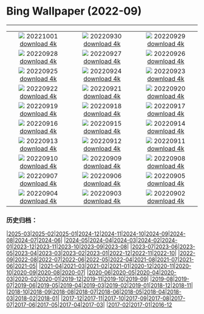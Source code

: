 # Bing Wallpaper (2022-09)
**************
| | | |
| :----: | :----: | :----: |
| ![](https://www.bing.com/th?id=OHR.EubalaenaAustralis_EN-US7949014397_1920x1080.jpg) 20221001 [download 4k](https://www.bing.com/th?id=OHR.EubalaenaAustralis_EN-US7949014397_UHD.jpg) | ![](https://www.bing.com/th?id=OHR.InfiniD_EN-US7855471603_1920x1080.jpg) 20220930 [download 4k](https://www.bing.com/th?id=OHR.InfiniD_EN-US7855471603_UHD.jpg) | ![](https://www.bing.com/th?id=OHR.FosterCoveredBridge_EN-US7763700078_1920x1080.jpg) 20220929 [download 4k](https://www.bing.com/th?id=OHR.FosterCoveredBridge_EN-US7763700078_UHD.jpg) |
| ![](https://www.bing.com/th?id=OHR.YellowstoneUGB_EN-US7573964019_1920x1080.jpg) 20220928 [download 4k](https://www.bing.com/th?id=OHR.YellowstoneUGB_EN-US7573964019_UHD.jpg) | ![](https://www.bing.com/th?id=OHR.SusitnaRiver_EN-US7154675950_1920x1080.jpg) 20220927 [download 4k](https://www.bing.com/th?id=OHR.SusitnaRiver_EN-US7154675950_UHD.jpg) | ![](https://www.bing.com/th?id=OHR.AmazonMangroves_EN-US7068770726_1920x1080.jpg) 20220926 [download 4k](https://www.bing.com/th?id=OHR.AmazonMangroves_EN-US7068770726_UHD.jpg) |
| ![](https://www.bing.com/th?id=OHR.DarkSkyAcadia_EN-US6966527964_1920x1080.jpg) 20220925 [download 4k](https://www.bing.com/th?id=OHR.DarkSkyAcadia_EN-US6966527964_UHD.jpg) | ![](https://www.bing.com/th?id=OHR.GoldenJellyfish_EN-US6743816471_1920x1080.jpg) 20220924 [download 4k](https://www.bing.com/th?id=OHR.GoldenJellyfish_EN-US6743816471_UHD.jpg) | ![](https://www.bing.com/th?id=OHR.LastDollarRoad_EN-US7923638318_1920x1080.jpg) 20220923 [download 4k](https://www.bing.com/th?id=OHR.LastDollarRoad_EN-US7923638318_UHD.jpg) |
| ![](https://www.bing.com/th?id=OHR.PWPeaceDoves_EN-US7797522376_1920x1080.jpg) 20220922 [download 4k](https://www.bing.com/th?id=OHR.PWPeaceDoves_EN-US7797522376_UHD.jpg) | ![](https://www.bing.com/th?id=OHR.SitkaOtters_EN-US7714053956_1920x1080.jpg) 20220921 [download 4k](https://www.bing.com/th?id=OHR.SitkaOtters_EN-US7714053956_UHD.jpg) | ![](https://www.bing.com/th?id=OHR.QueenFuneral_EN-US7710269016_1920x1080.jpg) 20220920 [download 4k](https://www.bing.com/th?id=OHR.QueenFuneral_EN-US7710269016_UHD.jpg) |
| ![](https://www.bing.com/th?id=OHR.ArashiyamaBamboo_EN-US7569665443_1920x1080.jpg) 20220919 [download 4k](https://www.bing.com/th?id=OHR.ArashiyamaBamboo_EN-US7569665443_UHD.jpg) | ![](https://www.bing.com/th?id=OHR.Wellenflug_EN-US7380614960_1920x1080.jpg) 20220918 [download 4k](https://www.bing.com/th?id=OHR.Wellenflug_EN-US7380614960_UHD.jpg) | ![](https://www.bing.com/th?id=OHR.PianePuma_EN-US7221521942_1920x1080.jpg) 20220917 [download 4k](https://www.bing.com/th?id=OHR.PianePuma_EN-US7221521942_UHD.jpg) |
| ![](https://www.bing.com/th?id=OHR.BuffaloMural_EN-US7123580117_1920x1080.jpg) 20220916 [download 4k](https://www.bing.com/th?id=OHR.BuffaloMural_EN-US7123580117_UHD.jpg) | ![](https://www.bing.com/th?id=OHR.MarbleCanyon_EN-US7056773172_1920x1080.jpg) 20220915 [download 4k](https://www.bing.com/th?id=OHR.MarbleCanyon_EN-US7056773172_UHD.jpg) | ![](https://www.bing.com/th?id=OHR.GSDNPest_EN-US6985335988_1920x1080.jpg) 20220914 [download 4k](https://www.bing.com/th?id=OHR.GSDNPest_EN-US6985335988_UHD.jpg) |
| ![](https://www.bing.com/th?id=OHR.Aracari_EN-US6920359857_1920x1080.jpg) 20220913 [download 4k](https://www.bing.com/th?id=OHR.Aracari_EN-US6920359857_UHD.jpg) | ![](https://www.bing.com/th?id=OHR.SOLHalfStaff_EN-US6710129226_1920x1080.jpg) 20220912 [download 4k](https://www.bing.com/th?id=OHR.SOLHalfStaff_EN-US6710129226_UHD.jpg) | ![](https://www.bing.com/th?id=OHR.KLMidAutumn_EN-US6642842911_1920x1080.jpg) 20220911 [download 4k](https://www.bing.com/th?id=OHR.KLMidAutumn_EN-US6642842911_UHD.jpg) |
| ![](https://www.bing.com/th?id=OHR.BHNMBelize_EN-US6404020386_1920x1080.jpg) 20220910 [download 4k](https://www.bing.com/th?id=OHR.BHNMBelize_EN-US6404020386_UHD.jpg) | ![](https://www.bing.com/th?id=OHR.CircumnavigationAnni_EN-US9635067459_1920x1080.jpg) 20220909 [download 4k](https://www.bing.com/th?id=OHR.CircumnavigationAnni_EN-US9635067459_UHD.jpg) | ![](https://www.bing.com/th?id=OHR.MuseudoAmanha_EN-US9576177041_1920x1080.jpg) 20220908 [download 4k](https://www.bing.com/th?id=OHR.MuseudoAmanha_EN-US9576177041_UHD.jpg) |
| ![](https://www.bing.com/th?id=OHR.SquirrelMushroom_EN-US8955570535_1920x1080.jpg) 20220907 [download 4k](https://www.bing.com/th?id=OHR.SquirrelMushroom_EN-US8955570535_UHD.jpg) | ![](https://www.bing.com/th?id=OHR.GastoniaParade_EN-US8873564493_1920x1080.jpg) 20220906 [download 4k](https://www.bing.com/th?id=OHR.GastoniaParade_EN-US8873564493_UHD.jpg) | ![](https://www.bing.com/th?id=OHR.ArambolBeach_EN-US7908449198_1920x1080.jpg) 20220905 [download 4k](https://www.bing.com/th?id=OHR.ArambolBeach_EN-US7908449198_UHD.jpg) |
| ![](https://www.bing.com/th?id=OHR.MalaysiaTwinTowers_EN-US7848703415_1920x1080.jpg) 20220904 [download 4k](https://www.bing.com/th?id=OHR.MalaysiaTwinTowers_EN-US7848703415_UHD.jpg) | ![](https://www.bing.com/th?id=OHR.SeitanLimania_EN-US5452823219_1920x1080.jpg) 20220903 [download 4k](https://www.bing.com/th?id=OHR.SeitanLimania_EN-US5452823219_UHD.jpg) | ![](https://www.bing.com/th?id=OHR.WildlifeCrossing_EN-US7691052130_1920x1080.jpg) 20220902 [download 4k](https://www.bing.com/th?id=OHR.WildlifeCrossing_EN-US7691052130_UHD.jpg) |

### 历史归档：

|[2025-03](bing/2025-03/2025-03.md)|[2025-02](bing/2025-02/2025-02.md)|[2025-01](bing/2025-01/2025-01.md)|[2024-12](bing/2024-12/2024-12.md)|[2024-11](bing/2024-11/2024-11.md)|[2024-10](bing/2024-10/2024-10.md)|[2024-09](bing/2024-09/2024-09.md)|[2024-08](bing/2024-08/2024-08.md)|[2024-07](bing/2024-07/2024-07.md)|[2024-06](bing/2024-06/2024-06.md)|
|[2024-05](bing/2024-05/2024-05.md)|[2024-04](bing/2024-04/2024-04.md)|[2024-03](bing/2024-03/2024-03.md)|[2024-02](bing/2024-02/2024-02.md)|[2024-01](bing/2024-01/2024-01.md)|[2023-12](bing/2023-12/2023-12.md)|[2023-11](bing/2023-11/2023-11.md)|[2023-10](bing/2023-10/2023-10.md)|[2023-09](bing/2023-09/2023-09.md)|[2023-08](bing/2023-08/2023-08.md)|
|[2023-07](bing/2023-07/2023-07.md)|[2023-06](bing/2023-06/2023-06.md)|[2023-05](bing/2023-05/2023-05.md)|[2023-04](bing/2023-04/2023-04.md)|[2023-03](bing/2023-03/2023-03.md)|[2023-02](bing/2023-02/2023-02.md)|[2023-01](bing/2023-01/2023-01.md)|[2022-12](bing/2022-12/2022-12.md)|[2022-11](bing/2022-11/2022-11.md)|[2022-10](bing/2022-10/2022-10.md)|
|[2022-09](bing/2022-09/2022-09.md)|[2022-08](bing/2022-08/2022-08.md)|[2022-07](bing/2022-07/2022-07.md)|[2022-06](bing/2022-06/2022-06.md)|[2022-05](bing/2022-05/2022-05.md)|[2022-04](bing/2022-04/2022-04.md)|[2021-08](bing/2021-08/2021-08.md)|[2021-07](bing/2021-07/2021-07.md)|[2021-06](bing/2021-06/2021-06.md)|[2021-05](bing/2021-05/2021-05.md)|
|[2021-04](bing/2021-04/2021-04.md)|[2021-03](bing/2021-03/2021-03.md)|[2021-02](bing/2021-02/2021-02.md)|[2021-01](bing/2021-01/2021-01.md)|[2020-12](bing/2020-12/2020-12.md)|[2020-11](bing/2020-11/2020-11.md)|[2020-10](bing/2020-10/2020-10.md)|[2020-09](bing/2020-09/2020-09.md)|[2020-08](bing/2020-08/2020-08.md)|[2020-07](bing/2020-07/2020-07.md)|
|[2020-06](bing/2020-06/2020-06.md)|[2020-05](bing/2020-05/2020-05.md)|[2020-04](bing/2020-04/2020-04.md)|[2020-03](bing/2020-03/2020-03.md)|[2020-02](bing/2020-02/2020-02.md)|[2020-01](bing/2020-01/2020-01.md)|[2019-12](bing/2019-12/2019-12.md)|[2019-11](bing/2019-11/2019-11.md)|[2019-10](bing/2019-10/2019-10.md)|[2019-09](bing/2019-09/2019-09.md)|
|[2019-08](bing/2019-08/2019-08.md)|[2019-07](bing/2019-07/2019-07.md)|[2019-06](bing/2019-06/2019-06.md)|[2019-05](bing/2019-05/2019-05.md)|[2019-04](bing/2019-04/2019-04.md)|[2019-03](bing/2019-03/2019-03.md)|[2019-02](bing/2019-02/2019-02.md)|[2019-01](bing/2019-01/2019-01.md)|[2018-12](bing/2018-12/2018-12.md)|[2018-11](bing/2018-11/2018-11.md)|
|[2018-10](bing/2018-10/2018-10.md)|[2018-09](bing/2018-09/2018-09.md)|[2018-08](bing/2018-08/2018-08.md)|[2018-07](bing/2018-07/2018-07.md)|[2018-06](bing/2018-06/2018-06.md)|[2018-05](bing/2018-05/2018-05.md)|[2018-04](bing/2018-04/2018-04.md)|[2018-03](bing/2018-03/2018-03.md)|[2018-02](bing/2018-02/2018-02.md)|[2018-01](bing/2018-01/2018-01.md)|
|[2017-12](bing/2017-12/2017-12.md)|[2017-11](bing/2017-11/2017-11.md)|[2017-10](bing/2017-10/2017-10.md)|[2017-09](bing/2017-09/2017-09.md)|[2017-08](bing/2017-08/2017-08.md)|[2017-07](bing/2017-07/2017-07.md)|[2017-06](bing/2017-06/2017-06.md)|[2017-05](bing/2017-05/2017-05.md)|[2017-04](bing/2017-04/2017-04.md)|[2017-03](bing/2017-03/2017-03.md)|
|[2017-02](bing/2017-02/2017-02.md)|[2017-01](bing/2017-01/2017-01.md)|[2016-12](bing/2016-12/2016-12.md)